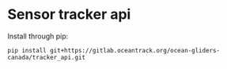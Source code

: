# Sensor tracker api

Install through pip:

```
pip install git+https://gitlab.oceantrack.org/ocean-gliders-canada/tracker_api.git
```



